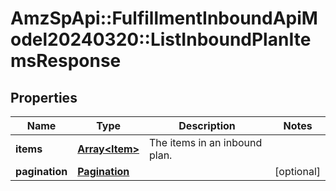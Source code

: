# AmzSpApi::FulfillmentInboundApiModel20240320::ListInboundPlanItemsResponse

## Properties
Name | Type | Description | Notes
------------ | ------------- | ------------- | -------------
**items** | [**Array&lt;Item&gt;**](Item.md) | The items in an inbound plan. | 
**pagination** | [**Pagination**](Pagination.md) |  | [optional] 

